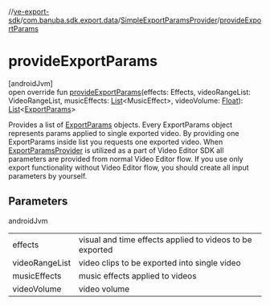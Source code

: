 //[ve-export-sdk](../../../index.md)/[com.banuba.sdk.export.data](../index.md)/[SimpleExportParamsProvider](index.md)/[provideExportParams](provide-export-params.md)

# provideExportParams

[androidJvm]\
open override fun [provideExportParams](provide-export-params.md)(effects: Effects, videoRangeList: VideoRangeList, musicEffects: [List](https://kotlinlang.org/api/latest/jvm/stdlib/kotlin.collections/-list/index.html)&lt;MusicEffect&gt;, videoVolume: [Float](https://kotlinlang.org/api/latest/jvm/stdlib/kotlin/-float/index.html)): [List](https://kotlinlang.org/api/latest/jvm/stdlib/kotlin.collections/-list/index.html)&lt;[ExportParams](../-export-params/index.md)&gt;

Provides a list of [ExportParams](../-export-params/index.md) objects. Every ExportParams object represents params applied to single exported video. By providing one ExportParams inside list you requests one exported video. When [ExportParamsProvider](../-export-params-provider/index.md) is utilized as a part of Video Editor SDK all parameters are provided from normal Video Editor flow. If you use only export functionality without Video Editor flow, you should create all input parameters by yourself.

## Parameters

androidJvm

| | |
|---|---|
| effects | visual and time effects applied to videos to be exported |
| videoRangeList | video clips to be exported into single video |
| musicEffects | music effects applied to videos |
| videoVolume | video volume |
